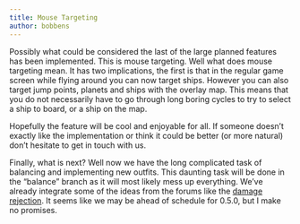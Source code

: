 ```yaml
---
title: Mouse Targeting
author: bobbens
---
```


Possibly what could be considered the last of the large planned features has been implemented. This is mouse targeting. Well what  does mouse targeting mean. It has two implications, the first is that in the regular game screen while flying around you can now target ships. However you can also target jump points, planets and ships with the overlay map. This means that you do not necessarily have to go through long boring cycles to try to select a ship to board, or a ship on the map.

Hopefully the feature will be cool and enjoyable for all. If someone doesn’t exactly like the implementation or think it could be better (or more natural) don’t hesitate to get in touch with us.

Finally, what is next? Well now we have the long complicated task of balancing and implementing new outfits. This daunting task will be done in the “balance” branch as it will most likely mess up everything. We’ve already integrate some of the ideas from the forums like the [damage rejection](https://web.archive.org/web/20110321021726/http://forum.naev.org/viewtopic.php?f=6&t=105). It seems like we may be ahead of schedule for 0.5.0, but I make no promises.
